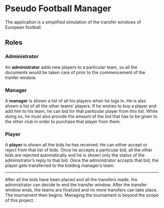 # Pseudo Football Manager

The application is a simplified simulation of the transfer windows of European football.  

## Roles

### Administrator

An **administrator** adds new players to a particular team, so all the documents would be taken care of prior to the commencement of the tranfer window.  

### Manager

A **manager** is shown a list of all his players when he logs in. He is also shown a list of all the other teams’ players. If he wishes to buy a player and add him to his team, he can bid for that particular player from this list. While doing so, he must also provide the amount of the bid that has to be given to the other club in order to purchase that player from them.  

### Player

A **player** is shown all the bids he has received. He can either accept or reject from that list of bids. Once he accepts a particular bid, all the other bids are rejected automatically and he is shown only the status of the administrator’s reply to that bid. Once the administrator accepts that bid, the player gets transferred to the bidding manager’s team.  

---

After all the bids have been placed and all the transfers made, the administrator can decide to end the transfer window. After the transfer window ends, the teams are finalized and no more transfers can take place. The tournament then begins. Managing the tournament is beyond the scope of this project.
